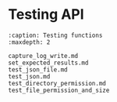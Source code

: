 # Testing API

```{toctree}
:caption: Testing functions
:maxdepth: 2

capture_log_write.md
set_expected_results.md
test_json_file.md
test_json.md
test_directory_permission.md
test_file_permission_and_size


```
